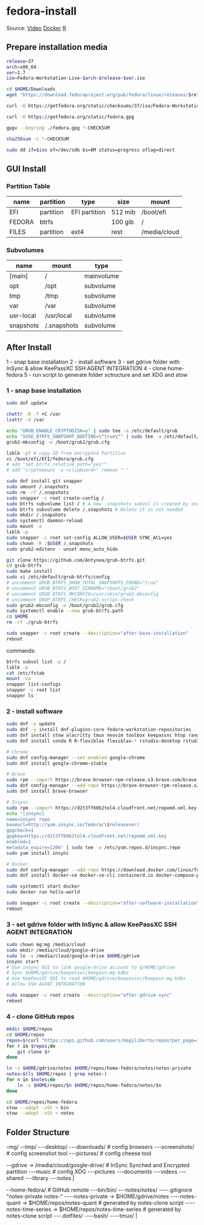 # fedora-install
Source:
[Video](https://www.youtube.com/watch?v=nDDVMaOKXyU)
[Docker](https://docs.docker.com/engine/install/fedora/)
[R](https://cran.r-project.org/bin/linux/fedora/)

## Prepare installation media
```bash
release=37
arch=x86_64
ver=1.7
iso=Fedora-Workstation-Live-$arch-$release-$ver.iso

cd $HOME/Downloads
wget "https://download.fedoraproject.org/pub/fedora/linux/releases/$release/Workstation/$arch/iso/$iso" -O $iso

curl -O https://getfedora.org/static/checksums/37/iso/Fedora-Workstation-$release-$ver-$arch-CHECKSUM

curl -O https://getfedora.org/static/fedora.gpg

gpgv --keyring ./fedora.gpg *-CHECKSUM

sha256sum -c *-CHECKSUM

sudo dd if=$iso of=/dev/sdb bs=8M status=progress oflag=direct
```

## GUI Install

### Partition Table

name | partition | type | size | mount |
--- | --- | --- | --- | --- |
EFI | partition | EFI partition | 512 mib | /boot/efi |
FEDORA | btrfs |  | 100 gib | / |
FILES | partition | ext4 | rest | /media/cloud |

### Subvolumes

name | mount | type |
--- | --- | --- |
[main] | / | mainvolume |
opt | /opt | subvolume |
tmp | /tmp | subvolume |
var | /var | subvolume |
usr-local | /usr/local | subvolume |
snapshots | /.snapshots | subvolume |

## After Install

1 - snap base installation
2 - install software
3 - set gdrive folder with InSync & allow KeePassXC SSH AGENT INTEGRATION
4 - clone home-fedora
5 - run script to generate folder sctructure and set XDG and stow

### 1 - snap base installation
```bash
sudo dnf update

chattr -R -f +C /var
lsattr -d /var

echo "GRUB_ENABLE_CRYPTODISK=y" | sudo tee -a /etc/default/grub
echo "SUSE_BTRFS_SNAPSHOT_BOOTING=\"true\"" | sudo tee -a /etc/default/grub
grub2-mkconfig -o /boot/grub2/grub.cfg

lsblk -pf # copy ID from encrypted Partition
vi /boot/efi/EFI/fedora/grub.cfg
# add "set btrfs_relative_path="yes""
# add "cryptomount -u <clipboard>" remove "-"

sudo dnf install git snapper
sudo umount /.snapshots
sudo rm -rf /.snapshots
sudo snapper -c root create-config /
sudo btrfs subvolume list / # A new .snapshots subvol is created by snapper
sudo btrfs subvolume delete /.snapshots # Delete it as not needed
sudo mkdir /.snapshots
sudo systemctl daemon-reload
sudo mount -a
lsblk -p
sudo snapper -c root set-config ALLOW_USER=$USER SYNC_ACL=yes
sudo chown -R :$USER /.snapshots
sudo grub2-editenv - unset menu_auto_hide 

git clone https://github.com/Antynea/grub-btrfs.git
cd grub-btrfs
sudo make install
sudo vi /etc/default/grub-btrfs/config
# uncomment GRUB_BTRFS_SHOW_TOTAL_SNAPSHOTS_FOUND="true"
# uncomment GRUB_BTRFS_BOOT_DIRNAME="/boot/grub2"
# uncomment GRUB_BTRFS_MKCONFIG=/usr/sbin/grub2-mkconfig
# uncomment GRUP_BTRFS_CHECK=grub2-script-check
sudo grub2-mkconfig -o /boot/grub2/grub.cfg
sudo systemctl enable --now grub-btrfs.path
cd $HOME
rm -rf ./grub-btrfs

sudo snapper -c root create --description="after-base-installation"
reboot
```

commands:
```bash
btrfs subvol list -p /
lsblk -p
cat /etc/fstab
mount -va
snapper list-configs
snapper -c root list
snapper ls
```

### 2 - install software
```bash
sudo dnf -y update
sudo dnf -y install dnf-plugins-core fedora-workstation-repositories
sudo dnf install stow alacritty tmux neovim toolbox keepassxc htop ranger 
sudo dnf install conda R R-flexiblas flexiblas-* rstudio-desktop rstudio-server

# Chrome
sudo dnf config-manager --set-enabled google-chrome
sudo dnf install google-chrome-stable

# Brave
sudo rpm --import https://brave-browser-rpm-release.s3.brave.com/brave-core.asc
sudo dnf config-manager --add-repo https://brave-browser-rpm-release.s3.brave.com/x86_64/
sudo dnf install brave-browser 

# Insync
sudo rpm --import https://d2t3ff60b2tol4.cloudfront.net/repomd.xml.key
echo "[insync]
name=insync repo
baseurl=http://yum.insync.io/fedora/\$releasever/
gpgcheck=1
gpgkey=https://d2t3ff60b2tol4.cloudfront.net/repomd.xml.key
enabled=1
metadata_expire=120m" | sudo tee -a /etc/yum.repos.d/insync.repo
sudo yum install insync

# Docker
sudo dnf config-manager --add-repo https://download.docker.com/linux/fedora/docker-ce.repo
sudo dnf install docker-ce docker-ce-cli containerd.io docker-compose-plugin

sudo systemctl start docker
sudo docker run hello-world

sudo snapper -c root create --description="after-software-installation"
reboot
```

### 3 - set gdrive folder with InSync & allow KeePassXC SSH AGENT INTEGRATION
```bash
sudo chown mg:mg /media/cloud
sudo mkdir /media/cloud/google-drive
sudo ln -s /media/cloud/google-drive $HOME/gdrive
insync start
# Use insync GUI to link google-drive account to $/HOME/gdrive
# Sync $HOME/gdrive/keepassxc/keepass-mg.kdbx
# Use KeePassXC GUI to read $HOME/gdrive/keepassxc/keepass-mg.kdbx
# Allow SSH AGENT INTEGRATION

sudo snapper -c root create --description="after-gdrive-sync"
reboot
```

### 4 - clone GitHub repos
```bash
mkdir $HOME/repos
cd $HOME/repos
repos=$(curl "https://api.github.com/users/magiliberto/repos?per_page=100" | grep -o 'git@[^"]*')
for r in $repos;do
	git clone $r
done

ln -s $HOME/gdrive/notes $HOME/repos/home-fedora/notes/notes-private
notes=$(ls $HOME/repos | grep notes-)
for n in $notes;do
	ln -s $HOME/repos/$n $HOME/repos/home-fedora/notes/$n
done

cd $HOME/repos/home-fedora
stow --adopt -vSt ~ bin
stow --adopt -vSt ~ notes
```

## Folder Structure

-mg/
--tmp/
---desktop/
---downloads/ # config browsers
---screenshots/ # config screenshot tool
---pictures/ # config cheese tool

--gdrive -> /media/cloud/google-drive/ # InSync Synched and Encrypted partition
---music # config XDG
---pictures
---documents
---videos
---shared
---library
---notes
|

--home-fedora/ # GitHub remote
---bin/bin/
---notes/notes/
----.gitignore "notes-private notes-"
----notes-private -> $HOME/gdrive/notes
----notes-quant -> $HOME/repos/notes-quant # generated by notes-clone script
----notes-time-series -> $HOME/repos/notes-time-series # generated by notes-clone script
---.dotfiles/
----bash/
----tmux/
|

